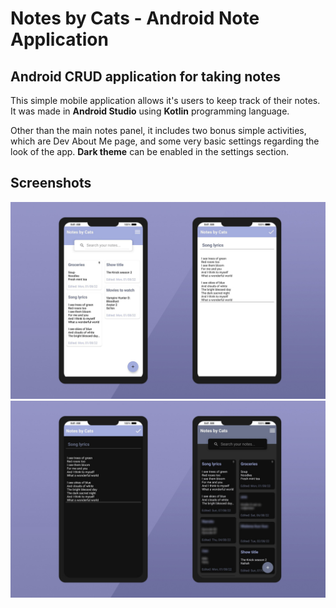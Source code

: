 # Notes by Cats - Android Note Application
## Android CRUD application for taking notes  

This simple mobile application allows it's users to keep track of their notes. It was made in **Android Studio** using **Kotlin** programming language.

Other than the main notes panel, it includes two bonus simple activities, which are Dev About Me page, and some very basic settings regarding the look of the app. **Dark theme** can be enabled in the settings section.

## Screenshots

![notesByCats](Screenshots/1.jpg)
![notesByCats](Screenshots/2.jpg)